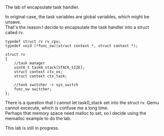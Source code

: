 The lab of encapsulate task handler.  
  
In original case, the task variables are global variables, which might be unsave.  
That's the reason I decide to encapsulate the task handler into a struct called rv.  
  
```
typedef struct rv rv_cpu;
typedef void (*func_sw)(struct context *, struct context *);

struct rv
{
    //task manager
    uint8_t task0_stack[STACK_SIZE];
    struct context ctx_os;
    struct context ctx_task;

    //task switcher -> sys_switch
    func_sw switcher;
};
```  
  
There is a question that I cannot let task0_stack set into the struct rv. Qemu cannot excecute, which is confuse me a long time.  
Perhaps that memory space need malloc to set, so I decide using the memalloc example to do the lab.  
  
This lab is still in progress.  